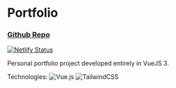 # Portfolio

### [Github Repo](https://github.com/samuglz/portfolio)

[![Netlify Status](https://api.netlify.com/api/v1/badges/d8acc56a-1cb9-4149-9af7-a716ca5d8eee/deploy-status)](https://app.netlify.com/sites/samuglz/deploys)

Personal portfolio project developed entirely in VueJS 3.

Technologies:
![Vue.js](https://img.shields.io/badge/vuejs-%2335495e.svg?style=for-the-badge&logo=vuedotjs&logoColor=%234FC08D)
![TailwindCSS](https://img.shields.io/badge/tailwindcss-%2338B2AC.svg?style=for-the-badge&logo=tailwind-css&logoColor=white)